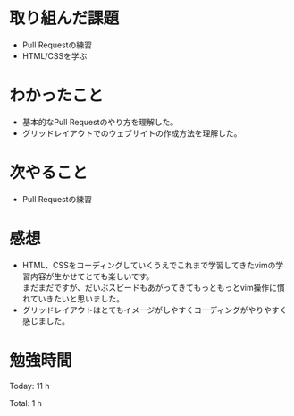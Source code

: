 # 取り組んだ課題
- Pull Requestの練習
- HTML/CSSを学ぶ

# わかったこと
- 基本的なPull Requestのやり方を理解した。
- グリッドレイアウトでのウェブサイトの作成方法を理解した。
  
# 次やること
- Pull Requestの練習

# 感想
- HTML、CSSをコーディングしていくうえでこれまで学習してきたvimの学習内容が生かせてとても楽しいです。  
まだまだですが、だいぶスピードもあがってきてもっともっとvim操作に慣れていきたいと思いました。
- グリッドレイアウトはとてもイメージがしやすくコーディングがやりやすく感じました。


# 勉強時間
Today: 11 h

Total: 1 h
